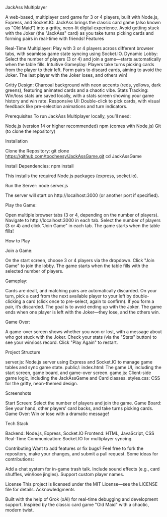 JackAss Multiplayer
 
A web-based, multiplayer card game for 3 or 4 players, built with Node.js, Express, and Socket.IO. JackAss brings the classic card game (also known as "Old Maid") into a gritty, neon-lit digital experience. Avoid getting stuck with the Joker (the "JackAss" card) as you take turns picking cards and forming pairs in real-time with friends!
Features

Real-Time Multiplayer: Play with 3 or 4 players across different browser tabs, with seamless game state syncing using Socket.IO.
Dynamic Lobby: Select the number of players (3 or 4) and join a game—starts automatically when the table fills.
Intuitive Gameplay:
Players take turns picking cards from the player to their left.
Form pairs to discard cards, aiming to avoid the Joker.
The last player with the Joker loses, and others win!


Gritty Design: Charcoal background with neon accents (reds, yellows, dark greens), featuring animated cards and a chaotic vibe.
Stats Tracking: Win/loss stats are saved locally, with a stats screen showing your game history and win rate.
Responsive UI: Double-click to pick cards, with visual feedback like pre-selection animations and turn indicators.

Prerequisites
To run JackAss Multiplayer locally, you’ll need:

Node.js (version 14 or higher recommended)
npm (comes with Node.js)
Git (to clone the repository)

Installation

Clone the Repository:
git clone https://github.com/toocheesy/JackAssGame.git
cd JackAssGame


Install Dependencies:
npm install

This installs the required Node.js packages (express, socket.io).

Run the Server:
node server.js

The server will start on http://localhost:3000 (or another port if specified).

Play the Game:

Open multiple browser tabs (3 or 4, depending on the number of players).
Navigate to http://localhost:3000 in each tab.
Select the number of players (3 or 4) and click "Join Game" in each tab.
The game starts when the table fills!



How to Play

Join a Game:

On the start screen, choose 3 or 4 players via the dropdown.
Click "Join Game" to join the lobby. The game starts when the table fills with the selected number of players.


Gameplay:

Cards are dealt, and matching pairs are automatically discarded.
On your turn, pick a card from the next available player to your left by double-clicking a card (click once to pre-select, again to confirm).
If you form a pair, it’s discarded. The goal is to avoid ending up with the Joker.
The game ends when one player is left with the Joker—they lose, and the others win.


Game Over:

A game-over screen shows whether you won or lost, with a message about who got stuck with the Joker.
Check your stats (via the "Stats" button) to see your win/loss record.
Click "Play Again" to restart.



Project Structure

server.js: Node.js server using Express and Socket.IO to manage game tables and sync game state.
public/:
index.html: The game UI, including the start screen, game board, and game-over screen.
game.js: Client-side game logic, including the JackAssGame and Card classes.
styles.css: CSS for the gritty, neon-themed design.



Screenshots


Start Screen: Select the number of players and join the game.
Game Board: See your hand, other players’ card backs, and take turns picking cards.
Game Over: Win or lose with a dramatic message!

Tech Stack

Backend: Node.js, Express, Socket.IO
Frontend: HTML, JavaScript, CSS
Real-Time Communication: Socket.IO for multiplayer syncing

Contributing
Want to add features or fix bugs? Feel free to fork the repository, make your changes, and submit a pull request. Some ideas for contributions:

Add a chat system for in-game trash talk.
Include sound effects (e.g., card shuffles, win/lose jingles).
Support custom player names.

License
This project is licensed under the MIT License—see the LICENSE file for details.
Acknowledgments

Built with the help of Grok (xAI) for real-time debugging and development support.
Inspired by the classic card game "Old Maid" with a chaotic, modern twist.

